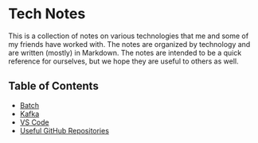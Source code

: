 # Tech Notes

This is a collection of notes on various technologies that me and some of my friends have worked with. The notes are organized by technology and are written (mostly) in Markdown. The notes are intended to be a quick reference for ourselves, but we hope they are useful to others as well.

## Table of Contents

* [Batch](Batch/)
* [Kafka](Kafka/kafka.md)
* [VS Code](VS%20Code/)
* [Useful GitHub Repositories](Useful%20GitHub%20Repos/README.md)